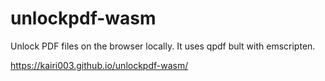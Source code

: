 # unlockpdf-wasm
Unlock PDF files on the browser locally.
It uses qpdf bult with emscripten.

https://kairi003.github.io/unlockpdf-wasm/
